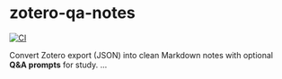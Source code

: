 # zotero-qa-notes

[![CI](https://github.com/innoxmind/zotero-qa-notes/actions/workflows/ci.yml/badge.svg)](https://github.com/innoxmind/zotero-qa-notes/actions/workflows/ci.yml)

Convert Zotero export (JSON) into clean Markdown notes with optional **Q&A prompts** for study.
...